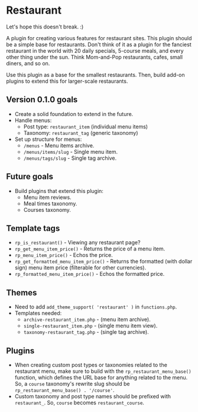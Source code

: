 # Restaurant

Let's hope this doesn't break. :)

A plugin for creating various features for restaurant sites.  This plugin should be a simple base for restaurants. Don't think of it as a plugin for the fanciest restaurant in the world with 20 daily specials, 5-course meals, and every other thing under the sun.  Think Mom-and-Pop restaurants, cafes, small diners, and so on.

Use this plugin as a base for the smallest restaurants.  Then, build add-on plugins to extend this for larger-scale restaurants.

## Version 0.1.0 goals

* Create a solid foundation to extend in the future.
* Handle menus:
	* Post type: `restaurant_item` (individual menu items)
	* Taxonomy: `restaurant_tag` (generic taxonomy)
* Set up structure for menus:
	* `/menus` - Menu items archive.
	* `/menus/items/slug` - Single menu item.
	* `/menus/tags/slug` - Single tag archive.

## Future goals

* Build plugins that extend this plugin:
	* Menu item reviews.
	* Meal times taxonomy.
	* Courses taxonomy.

## Template tags

* `rp_is_restaurant()` - Viewing any restaurant page?
* `rp_get_menu_item_price()` - Returns the price of a menu item.
* `rp_menu_item_price()` - Echos the price.
* `rp_get_formatted_menu_item_price()` - Returns the formatted (with dollar sign) menu item price (filterable for other currencies).
* `rp_formatted_menu_item_price()` - Echos the formatted price.

## Themes

* Need to add `add_theme_support( 'restaurant' )` in `functions.php`.
* Templates needed:
	* `archive-restaurant_item.php` - (menu item archive).
	* `single-restaurant_item.php` - (single menu item view).
	* `taxonomy-restaurant_tag.php` - (single tag archive).

## Plugins

* When creating custom post types or taxonomies related to the restaurant menu, make sure to build with the `rp_restaurant_menu_base()` function, which defines the URL base for anything related to the menu.  So, a `course` taxonomy's rewrite slug should be `rp_restaurant_menu_base() . '/course'`.
* Custom taxonomy and post type names should be prefixed with `restaurant_`.  So, `course` becomes `restaurant_course`.